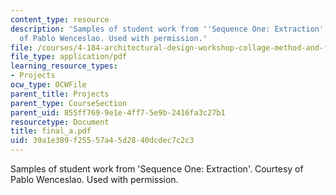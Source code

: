 ```yaml
---
content_type: resource
description: 'Samples of student work from ''Sequence One: Extraction''. Courtesy
  of Pablo Wenceslao. Used with permission.'
file: /courses/4-184-architectural-design-workshop-collage-method-and-form-spring-2004/39a1e389f25557a45d2840dcdec7c2c3_final_a.pdf
file_type: application/pdf
learning_resource_types:
- Projects
ocw_type: OCWFile
parent_title: Projects
parent_type: CourseSection
parent_uid: 855ff769-9e1e-4ff7-5e9b-2416fa3c27b1
resourcetype: Document
title: final_a.pdf
uid: 39a1e389-f255-57a4-5d28-40dcdec7c2c3
---
```

Samples of student work from 'Sequence One: Extraction'. Courtesy of Pablo Wenceslao. Used with permission.

